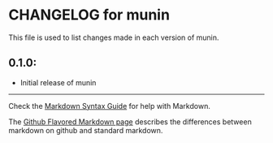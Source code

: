 # CHANGELOG for munin

This file is used to list changes made in each version of munin.

## 0.1.0:

* Initial release of munin

- - - 
Check the [Markdown Syntax Guide](http://daringfireball.net/projects/markdown/syntax) for help with Markdown.

The [Github Flavored Markdown page](http://github.github.com/github-flavored-markdown/) describes the differences between markdown on github and standard markdown.
